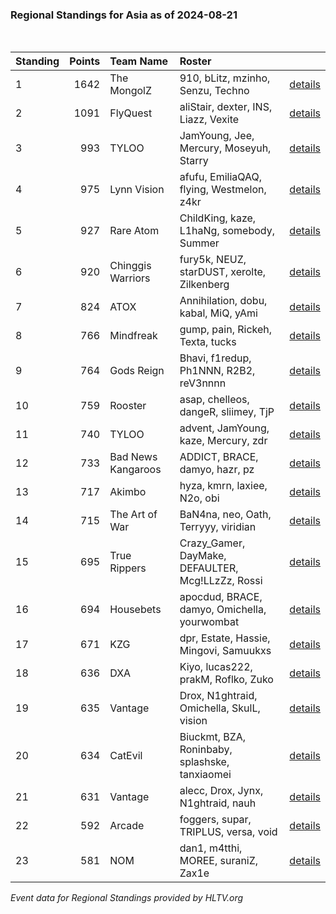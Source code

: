 ### Regional Standings for Asia as of 2024-08-21<br />
<br />

| Standing | Points | Team Name          | Roster                                            |                                                                                                    |
| :- | -: | :- | :- | :- |
| 1        |   1642 | The MongolZ        | 910, bLitz, mzinho, Senzu, Techno                 | [details](details/2024_08_21/0009--the_mongolz--910-blitz-mzinho-senzu-techno.md)                  |
| 2        |   1091 | FlyQuest           | aliStair, dexter, INS, Liazz, Vexite              | [details](details/2024_08_21/0041--flyquest--alistair-dexter-ins-liazz-vexite.md)                  |
| 3        |    993 | TYLOO              | JamYoung, Jee, Mercury, Moseyuh, Starry           | [details](details/2024_08_21/0061--tyloo--jamyoung-jee-mercury-moseyuh-starry.md)                  |
| 4        |    975 | Lynn Vision        | afufu, EmiliaQAQ, flying, Westmelon, z4kr         | [details](details/2024_08_21/0070--lynn_vision--afufu-emiliaqaq-flying-westmelon-z4kr.md)          |
| 5        |    927 | Rare Atom          | ChildKing, kaze, L1haNg, somebody, Summer         | [details](details/2024_08_21/0081--rare_atom--childking-kaze-l1hang-somebody-summer.md)            |
| 6        |    920 | Chinggis Warriors  | fury5k, NEUZ, starDUST, xerolte, Zilkenberg       | [details](details/2024_08_21/0083--chinggis_warriors--fury5k-neuz-stardust-xerolte-zilkenberg.md)  |
| 7        |    824 | ATOX               | Annihilation, dobu, kabal, MiQ, yAmi              | [details](details/2024_08_21/0108--atox--annihilation-dobu-kabal-miq-yami.md)                      |
| 8        |    766 | Mindfreak          | gump, pain, Rickeh, Texta, tucks                  | [details](details/2024_08_21/0132--mindfreak--gump-pain-rickeh-texta-tucks.md)                     |
| 9        |    764 | Gods Reign         | Bhavi, f1redup, Ph1NNN, R2B2, reV3nnnn            | [details](details/2024_08_21/0133--gods_reign--bhavi-f1redup-ph1nnn-r2b2-rev3nnnn.md)              |
| 10       |    759 | Rooster            | asap, chelleos, dangeR, sliimey, TjP              | [details](details/2024_08_21/0135--rooster--asap-chelleos-danger-sliimey-tjp.md)                   |
| 11       |    740 | TYLOO              | advent, JamYoung, kaze, Mercury, zdr              | [details](details/2024_08_21/0144--tyloo--advent-jamyoung-kaze-mercury-zdr.md)                     |
| 12       |    733 | Bad News Kangaroos | ADDICT, BRACE, damyo, hazr, pz                    | [details](details/2024_08_21/0145--bad_news_kangaroos--addict-brace-damyo-hazr-pz.md)              |
| 13       |    717 | Akimbo             | hyza, kmrn, laxiee, N2o, obi                      | [details](details/2024_08_21/0149--akimbo--hyza-kmrn-laxiee-n2o-obi.md)                            |
| 14       |    715 | The Art of War     | BaN4na, neo, Oath, Terryyy, viridian              | [details](details/2024_08_21/0151--the_art_of_war--ban4na-neo-oath-terryyy-viridian.md)            |
| 15       |    695 | True Rippers       | Crazy_Gamer, DayMake, DEFAULTER, Mcg!LLzZz, Rossi | [details](details/2024_08_21/0160--true_rippers--crazy_gamer-daymake-defaulter-mcg_llzzz-rossi.md) |
| 16       |    694 | Housebets          | apocdud, BRACE, damyo, Omichella, yourwombat      | [details](details/2024_08_21/0162--housebets--apocdud-brace-damyo-omichella-yourwombat.md)         |
| 17       |    671 | KZG                | dpr, Estate, Hassie, Mingovi, Samuukxs            | [details](details/2024_08_21/0170--kzg--dpr-estate-hassie-mingovi-samuukxs.md)                     |
| 18       |    636 | DXA                | Kiyo, lucas222, prakM, Roflko, Zuko               | [details](details/2024_08_21/0180--dxa--kiyo-lucas222-prakm-roflko-zuko.md)                        |
| 19       |    635 | Vantage            | Drox, N1ghtraid, Omichella, SkulL, vision         | [details](details/2024_08_21/0181--vantage--drox-n1ghtraid-omichella-skull-vision_.md)             |
| 20       |    634 | CatEvil            | Biuckmt, BZA, Roninbaby, splashske, tanxiaomei    | [details](details/2024_08_21/0182--catevil--biuckmt-bza-roninbaby-splashske-tanxiaomei.md)         |
| 21       |    631 | Vantage            | alecc, Drox, Jynx, N1ghtraid, nauh                | [details](details/2024_08_21/0184--vantage--alecc-drox-jynx-n1ghtraid-nauh.md)                     |
| 22       |    592 | Arcade             | foggers, supar, TRIPLUS, versa, void              | [details](details/2024_08_21/0195--arcade--foggers-supar-triplus-versa-void.md)                    |
| 23       |    581 | NOM                | dan1, m4tthi, MOREE, suraniZ, Zax1e               | [details](details/2024_08_21/0197--nom--dan1-m4tthi-moree-suraniz-zax1e.md)                        |


_Event data for Regional Standings provided by HLTV.org_<br />
